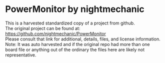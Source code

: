 
# PowerMonitor by nightmechanic  
This is a harvested standardized copy of a project from github.  
The original project can be found at:  
https://github.com/nightmechanic/PowerMonitor  
Please consult that link for additional, details, files, and license information.  
Note: It was auto harvested and if the original repo had more than one board file or anything out of the ordinary the files here are likely not representative.  
    